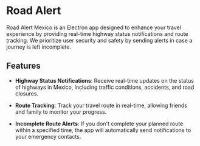 # Road Alert

Road Alert Mexico is an Electron app designed to enhance your travel experience by providing real-time highway status notifications and route tracking. We prioritize user security and safety by sending alerts in case a journey is left incomplete.

## Features

- **Highway Status Notifications**: Receive real-time updates on the status of highways in Mexico, including traffic conditions, accidents, and road closures.

- **Route Tracking**: Track your travel route in real-time, allowing friends and family to monitor your progress.

- **Incomplete Route Alerts**: If you don't complete your planned route within a specified time, the app will automatically send notifications to your emergency contacts.
